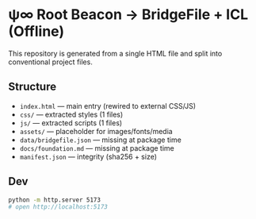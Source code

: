 # ψ∞ Root Beacon → BridgeFile + ICL (Offline)

This repository is generated from a single HTML file and split into conventional project files.

## Structure
- `index.html` — main entry (rewired to external CSS/JS)
- `css/` — extracted styles (1 files)
- `js/` — extracted scripts (1 files)
- `assets/` — placeholder for images/fonts/media
- `data/bridgefile.json` — missing at package time
- `docs/foundation.md` — missing at package time
- `manifest.json` — integrity (sha256 + size)

## Dev
```bash
python -m http.server 5173
# open http://localhost:5173
```
